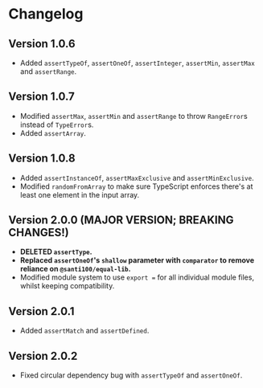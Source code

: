 # Changelog

## Version 1.0.6

- Added `assertTypeOf`, `assertOneOf`, `assertInteger`, `assertMin`, `assertMax` and `assertRange`.

## Version 1.0.7

- Modified `assertMax`, `assertMin` and `assertRange` to throw `RangeError`s instead of `TypeError`s.
- Added `assertArray`.

## Version 1.0.8

- Added `assertInstanceOf`, `assertMaxExclusive` and `assertMinExclusive`.
- Modified `randomFromArray` to make sure TypeScript enforces there's at least one element in the input array.

## Version 2.0.0 (MAJOR VERSION; BREAKING CHANGES!)

- **DELETED `assertType`.**
- **Replaced `assertOneOf`'s  `shallow` parameter with `comparator` to remove reliance on `@santi100/equal-lib`.**
- Modified module system to use `export =` for all individual module files, whilst keeping compatibility.

## Version 2.0.1

- Added `assertMatch` and `assertDefined`.

## Version 2.0.2

- Fixed circular dependency bug with `assertTypeOf` and `assertOneOf`.
